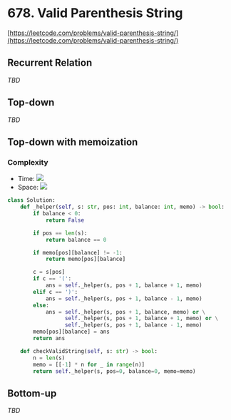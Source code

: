 # 678. Valid Parenthesis String
[https://leetcode.com/problems/valid-parenthesis-string/](https://leetcode.com/problems/valid-parenthesis-string/)

## Recurrent Relation
_TBD_

## Top-down
_TBD_

## Top-down with memoization
### Complexity
- Time:  <img src="https://render.githubusercontent.com/render/math?math=\mathcal{O}(n^2)">
- Space: <img src="https://render.githubusercontent.com/render/math?math=\mathcal{O}(n^2)">
```python
class Solution:
    def _helper(self, s: str, pos: int, balance: int, memo) -> bool:
        if balance < 0:
            return False

        if pos == len(s):
            return balance == 0

        if memo[pos][balance] != -1:
            return memo[pos][balance]

        c = s[pos]
        if c == '(':
            ans = self._helper(s, pos + 1, balance + 1, memo)
        elif c == ')':
            ans = self._helper(s, pos + 1, balance - 1, memo)
        else:
            ans = self._helper(s, pos + 1, balance, memo) or \
                  self._helper(s, pos + 1, balance + 1, memo) or \
                  self._helper(s, pos + 1, balance - 1, memo)
        memo[pos][balance] = ans
        return ans

    def checkValidString(self, s: str) -> bool:
        n = len(s)
        memo = [[-1] * n for _ in range(n)]
        return self._helper(s, pos=0, balance=0, memo=memo)
```

## Bottom-up
_TBD_
  
